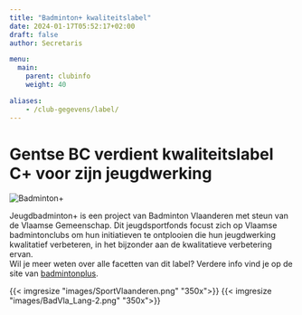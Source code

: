 ```yaml
---
title: "Badminton+ kwaliteitslabel"
date: 2024-01-17T05:52:17+02:00
draft: false
author: Secretaris

menu:
  main:
    parent: clubinfo
    weight: 40

aliases:
    - /club-gegevens/label/   
---
```


# Gentse BC verdient kwaliteitslabel C+ voor zijn jeugdwerking <br />
![Badminton+](/images/Logo_Bad_PlusC.png)


Jeugdbadminton+ is een project van Badminton Vlaanderen met steun van de Vlaamse Gemeenschap. 
Dit jeugdsportfonds focust zich op  Vlaamse badmintonclubs om hun initiatieven te ontplooien die hun jeugdwerking kwalitatief verbeteren, in  het bijzonder aan de kwalitatieve verbetering ervan.<br>
Wil je meer weten over alle facetten van dit label? Verdere info vind je op de site van [badmintonplus](https://www.jeugdbadmintonplus.be/).


{{< imgresize "images/SportVlaanderen.png" "350x">}}
{{< imgresize "images/BadVla_Lang-2.png" "350x">}}
